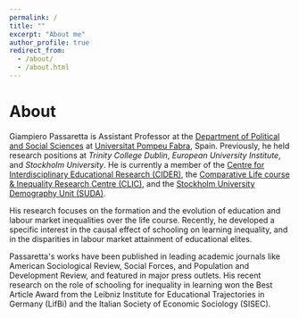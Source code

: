 ```yaml
---
permalink: /
title: ""
excerpt: "About me"
author_profile: true
redirect_from: 
  - /about/
  - /about.html
---
```



About
======

Giampiero Passaretta is Assistant Professor at the [Department of Political and Social Sciences](https://www.upf.edu/web/universitat/-/departament-de-ciencies-politiques-i-socials) at [Universitat Pompeu Fabra](https://www.upf.edu), Spain. Previously, he held research positions at _Trinity College Dublin_, _European University Institute_, and _Stockholm University_. He is currently a member of the [Centre for Interdisciplinary Educational Research (CIDER)](https://www.leibniz-bildung.de/en/cider/), the [Comparative Life course & Inequality Research Centre (CLIC)](https://www.eui.eu/Projects/CLIC), and the [Stockholm University Demography Unit (SUDA)](https://www.suda.su.se).

His research focuses on the formation and the evolution of education and labour market inequalities over the life course. Recently, he developed a specific interest in the causal effect of schooling on learning inequality, and in the disparities in labour market attainment of educational elites.  

Passaretta's works have been published in leading academic journals like American Sociological Review, Social Forces, and Population and Development Review, and featured in major press outlets. His recent research on the role of schooling for inequality in learning won the Best Article Award from the Leibniz Institute for Educational Trajectories in Germany (LifBi) and the Italian Society of Economic Sociology (SISEC).
